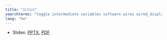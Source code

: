 ```yaml
---
title: "משתנים"
searchterms: "toggle intermediate variables software wires wired_display_blocks inputs משתנים"
lang: "he"
---
```

 <ul>
 <li class="ng-binding">Slides:
 <a href="ProgrammingLessons/intermediate/Variables.pptx">PPTX</a>,
 <a href="ProgrammingLessons/intermediate/Variables.pdf">PDF</a>
 </li>
 </ul>
